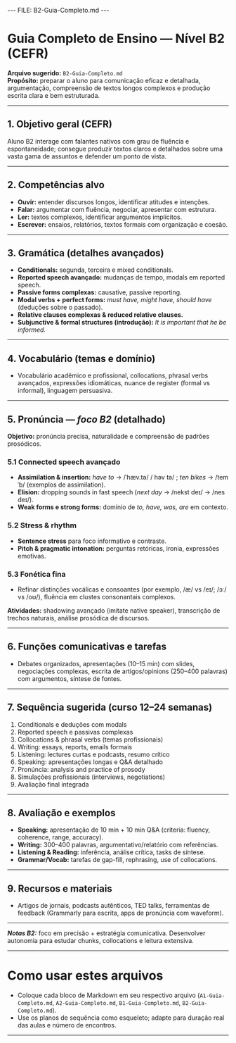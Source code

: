 --- FILE: B2-Guia-Completo.md ---
# Guia Completo de Ensino — Nível B2 (CEFR)
**Arquivo sugerido:** `B2-Guia-Completo.md`  
**Propósito:** preparar o aluno para comunicação eficaz e detalhada, argumentação, compreensão de textos longos complexos e produção escrita clara e bem estruturada.

---

## 1. Objetivo geral (CEFR)
Aluno B2 interage com falantes nativos com grau de fluência e espontaneidade; consegue produzir textos claros e detalhados sobre uma vasta gama de assuntos e defender um ponto de vista.

---

## 2. Competências alvo
- **Ouvir:** entender discursos longos, identificar atitudes e intenções.  
- **Falar:** argumentar com fluência, negociar, apresentar com estrutura.  
- **Ler:** textos complexos, identificar argumentos implícitos.  
- **Escrever:** ensaios, relatórios, textos formais com organização e coesão.

---

## 3. Gramática (detalhes avançados)
- **Conditionals:** segunda, terceira e mixed conditionals.  
- **Reported speech avançado:** mudanças de tempo, modals em reported speech.  
- **Passive forms complexas:** causative, passive reporting.  
- **Modal verbs + perfect forms:** *must have, might have, should have* (deduções sobre o passado).  
- **Relative clauses complexas & reduced relative clauses.**  
- **Subjunctive & formal structures (introdução):** *It is important that he be informed.*

---

## 4. Vocabulário (temas e domínio)
- Vocabulário acadêmico e profissional, collocations, phrasal verbs avançados, expressões idiomáticas, nuance de register (formal vs informal), linguagem persuasiva.

---

## 5. Pronúncia — *foco B2* (detalhado)
**Objetivo:** pronúncia precisa, naturalidade e compreensão de padrões prosódicos.

### 5.1 Connected speech avançado
- **Assimilation & insertion:** *have to* → /ˈhæv.tə/ / həv tə/ ; *ten bikes* → /temˈb/ (exemplos de assimilation).  
- **Elision:** dropping sounds in fast speech (*next day* → /nekst deɪ/ → /nes deɪ/).  
- **Weak forms e strong forms:** domínio de *to, have, was, are* em contexto.  

### 5.2 Stress & rhythm
- **Sentence stress** para foco informativo e contraste.  
- **Pitch & pragmatic intonation:** perguntas retóricas, ironia, expressões emotivas.  

### 5.3 Fonética fina
- Refinar distinções vocálicas e consoantes (por exemplo, /æ/ vs /eɪ/; /ɔː/ vs /oʊ/), fluência em clustes consonantais complexos.

**Atividades:** shadowing avançado (imitate native speaker), transcrição de trechos naturais, análise prosódica de discursos.

---

## 6. Funções comunicativas e tarefas
- Debates organizados, apresentações (10–15 min) com slides, negociações complexas, escrita de artigos/opinions (250–400 palavras) com argumentos, síntese de fontes.

---

## 7. Sequência sugerida (curso 12–24 semanas)
1. Conditionals e deduções com modals  
2. Reported speech e passivas complexas  
3. Collocations & phrasal verbs (temas profissionais)  
4. Writing: essays, reports, emails formais  
5. Listening: lectures curtas e podcasts, resumo crítico  
6. Speaking: apresentações longas e Q&A detalhado  
7. Pronúncia: analysis and practice of prosody  
8. Simulações profissionais (interviews, negotiations)  
9. Avaliação final integrada

---

## 8. Avaliação e exemplos
- **Speaking:** apresentação de 10 min + 10 min Q&A (criteria: fluency, coherence, range, accuracy).  
- **Writing:** 300–400 palavras, argumentativo/relatório com referências.  
- **Listening & Reading:** inferência, análise crítica, tasks de síntese.  
- **Grammar/Vocab:** tarefas de gap-fill, rephrasing, use of collocations.

---

## 9. Recursos e materiais
- Artigos de jornais, podcasts autênticos, TED talks, ferramentas de feedback (Grammarly para escrita, apps de pronúncia com waveform).

---

***Notas B2:*** foco em precisão + estratégia comunicativa. Desenvolver autonomia para estudar chunks, collocations e leitura extensiva.

---

# Como usar estes arquivos
- Coloque cada bloco de Markdown em seu respectivo arquivo (`A1-Guia-Completo.md`, `A2-Guia-Completo.md`, `B1-Guia-Completo.md`, `B2-Guia-Completo.md`).  
- Use os planos de sequência como esqueleto; adapte para duração real das aulas e número de encontros.

---
